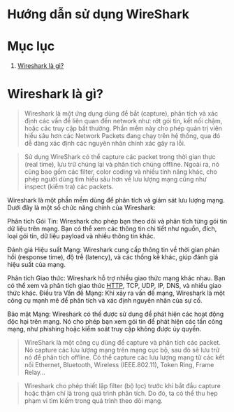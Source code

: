 # Hướng dẫn sử dụng WireShark



# Mục lục

1. [Wireshark là gì?](#Wireshark-la-gi)














<h1 id="Wireshark-la-gi">Wireshark là gì?</h1>

> Wireshark là một ứng dụng dùng để bắt (capture), phân tích và xác định các vấn đề liên quan đến network như: rớt gói tin, kết nối chậm, hoặc các truy cập bất thường. Phần mềm này cho phép quản trị viên hiểu sâu hơn các Network Packets đang chạy trên hệ thống, qua đó dễ dàng xác định các nguyên nhân chính xác gây ra lỗi.

> Sử dụng WireShark có thể capture các packet trong thời gian thực (real time), lưu trữ chúng lại và phân tích chúng offline. Ngoài ra, nó cũng bao gồm các filter, color coding và nhiều tính năng khác, cho phép người dùng tìm hiểu sâu hơn về lưu lượng mạng cũng như inspect (kiểm tra) các packets.

Wireshark là một phần mềm dùng để phân tích và giám sát lưu lượng mạng. Dưới đây là một số chức năng chính của Wireshark:

Phân tích Gói Tin: Wireshark cho phép bạn theo dõi và phân tích từng gói tin dữ liệu trên mạng. Bạn có thể xem các thông tin chi tiết như nguồn, đích, loại gói tin, dữ liệu payload và nhiều thông tin khác.

Đánh giá Hiệu suất Mạng: Wireshark cung cấp thông tin về thời gian phản hồi (response time), độ trễ (latency), và các thống kê khác, giúp đánh giá hiệu suất của mạng.

Phân tích Giao thức: Wireshark hỗ trợ nhiều giao thức mạng khác nhau. Bạn có thể xem và phân tích giao thức [HTTP](../Các%20khái%20niệm/HTTP.md), TCP, UDP, IP, DNS, và nhiều giao thức khác.
Điều tra Vấn đề Mạng: Khi xảy ra vấn đề mạng, Wireshark là một công cụ mạnh mẽ để phân tích và xác định nguyên nhân của sự cố.

Bảo mật Mạng: Wireshark có thể được sử dụng để phát hiện các hoạt động độc hại trên mạng. Nó cho phép bạn xem gói tin để phát hiện các tấn công mạng, như phishing hoặc kiểm soát truy cập không được ủy quyền.

> WireShark là một công cụ dùng để capture và phân tích các packet. Nó capture các lưu lượng mạng trên mạng cục bộ, sau đó sẽ lưu trữ nó để phân tích offline. Có thể capture các lưu lượng mạng từ các kết nối Ethernet, Bluetooth, Wireless (IEEE.802.11), Token Ring, Frame Relay…

> Wireshark cho phép thiết lập filter (bộ lọc) trước khi bắt đầu capture hoặc thậm chí là trong quá trình phân tích. Do đó, ta có thể thu hẹp phạm vi tìm kiếm trong quá trình theo dõi mạng. 

